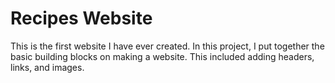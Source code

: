 # Recipes Website

This is the first website I have ever created. In this project, I put together the basic building blocks on making a website. This included adding headers, links, and images.
